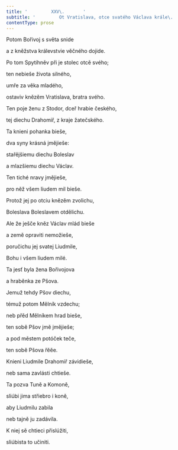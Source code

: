 ```yaml
---
title: '         XXV\.       '
subtitle: '         Ot Vratislava, otce svatého Václava krále\.       '
contentType: prose
---
```


<section>

Potom Bořivoj s světa snide

a z kněžstva králevstvie věčného dojide.

Po tom Spytihněv při je stolec otcě svého;

ten nebieše života silného,

umře za věka mladého,

ostaviv knězěm Vratislava, bratra svého.

Ten poje ženu z Stodor, dceř hrabie českého,

tej diechu Drahomiř, z kraje žatečského.

Ta knieni pohanka bieše,

dva syny krásná jmějieše:

stařějšiemu diechu Boleslav

a mlazšiemu diechu Václav.

Ten tiché nravy jmějieše,

pro něž všem liudem mil bieše.

Protož jej po otciu knězěm zvolichu,

Boleslava Boleslavem otdělichu.

Ale že ješče kněz Václav mlád bieše

a země opraviti nemožieše,

poručichu jej svatej Liudmile,

Bohu i všem liudem milé.

Ta jesť byla žena Bořivojova

a hraběnka ze Pšova.

Jemuž tehdy Pšov diechu,

témuž potom Mělník vzdechu;

neb přěd Mělníkem hrad bieše,

ten sobě Pšov jmě jmějieše;

a pod městem potóček teče,

ten sobě Pšova řěěe.

Knieni Liudmile Drahomiř závidieše,

neb sama zavlásti chtieše.

Ta pozva Tuně a Komoně,

sliúbi jima střiebro i koně,

aby Liudmilu zabila

neb tajně ju zadávila.

K niej sě chtieci přislúžiti,

sliúbista to učiniti.

</section>
